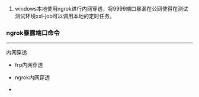 1. windows本地使用ngrok进行内网穿透，将9999端口暴漏在公网使得在测试测试环境xxl-job可以调用本地的定时任务。
### ngrok暴露端口命令

-- -
内网穿透
- frp内网穿透
- ngrok内网穿透

- 